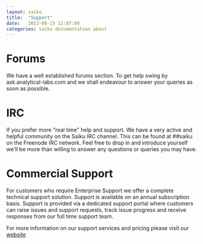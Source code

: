 ```yaml
---
layout: saiku
title:  "Support"
date:   2013-08-15 12:07:09
categories: saiku documentation about
---
```


Forums
======

We have a well established forums section. To get help swing by ask.analytical-labs.com and we shall endeavour to answer your queries as soon as possible. 

IRC
===

If you prefer more "real time" help and support. We have a very active and helpful community on the Saiku IRC channel. This can be found at ##saiku on the Freenode IRC network. Feel free to drop in and introduce yourself we'll be more than willing to answer any questions or queries you may have. 

Commercial Support
==================

For customers who require Enterprise Support we offer a complete technical support solution. Support is available on an annual subscription basis. Support is provided via a dedicated support portal where customers can raise issues and support requests, track issue progress and receive responses from our full time support team.

For more information on our support services and pricing please visit our [website](http://saiku.meteorite.bi)
